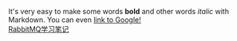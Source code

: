 It's very easy to make some words **bold** and other words *italic* with Markdown. You can even [link to Google!](http://google.com)  
[RabbitMQ学习笔记](https://engeltt.github.io/docs/test)
